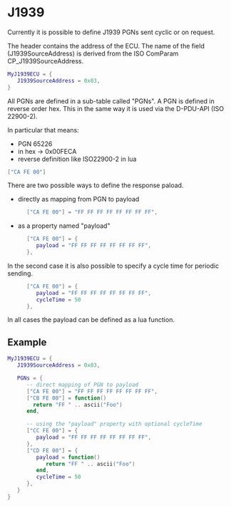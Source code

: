 # J1939
Currently it is possible to define J1939 PGNs sent cyclic or on request.

The header contains the address of the ECU. The name of the field (J1939SourceAddress) is derived from the ISO ComParam CP_J1939SourceAddress.

```lua
MyJ1939ECU = {
   J1939SourceAddress = 0x03,
}
```

All PGNs are defined in a sub-table called "PGNs".
A PGN is defined in reverse order hex. This in the same way it is used via the D-PDU-API (ISO 22900-2).

In particular that means:
* PGN 65226
* in hex -> 0x00FECA
* reverse definition like ISO22900-2 in lua
```lua
["CA FE 00"]
```

There are two possible ways to define the response paload.
* directly as mapping from PGN to payload
```lua
      ["CA FE 00"] = "FF FF FF FF FF FF FF FF",
```

* as a property named "payload"
```lua
      ["CA FE 00"] = { 
         payload = "FF FF FF FF FF FF FF FF",
      },
```

In the second case it is also possible to specify a cycle time for periodic sending.
```lua
      ["CA FE 00"] = { 
         payload = "FF FF FF FF FF FF FF FF",
         cycleTime = 50
      },
```

In all cases the payload can be defined as a lua function.

## Example

```lua
MyJ1939ECU = {
   J1939SourceAddress = 0x03,

   PGNs = {
      -- direct mapping of PGN to payload 
      ["CA FE 00"] = "FF FF FF FF FF FF FF FF",
      ["CB FE 00"] = function()
        return "FF " .. ascii("Foo")
      end,

      -- using the "payload" property with optional cycleTime
      ["CC FE 00"] = { 
         payload = "FF FF FF FF FF FF FF FF",
      },
      ["CD FE 00"] = { 
         payload = function()
            return "FF " .. ascii("Foo")
         end,
         cycleTime = 50
      },
   }
}
```
